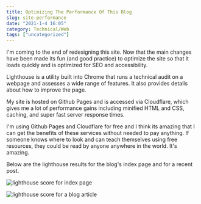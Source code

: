 ```yaml
---
title: Optimizing The Performance Of This Blog
slug: site-performance
date: "2021-1-4 16:05"
category: Technical/Web
tags: ["uncategorized"]
---
```


I'm coming to the end of redesigning this site. Now that the main changes have been
made its fun (and good practice) to optimize the site so that it loads quickly and
is optimized for SEO and accessibility.

Lighthouse is a utility built into Chrome that runs a technical audit on a
webpage and assesses a wide range of features. It also provides details about how to improve the page.

My site is hosted on Github Pages and is accessed via Cloudflare, which gives me a lot of performance
gains including minified HTML and CSS, caching, and super fast server response times.

I'm using Github Pages and Cloudflare for free and I think its
amazing that I can get the benefits of these services without needed to pay
anything. If someone knows where to look and can teach themselves using free
resources, they could be read by anyone anywhere in the world. It's amazing.

Below are the lighthouse results for the blog's index page and for a recent post.

![lighthouse score for index page](/static/images/lighthouse_index_page.png)

![lighthouse score for a blog article](/static/images/lighthouse_article_page.png)

